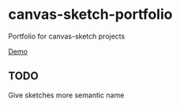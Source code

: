 # canvas-sketch-portfolio

Portfolio for canvas-sketch projects

[Demo](https://whiteswift.github.io/canvas-sketch-portfolio/)

## TODO

Give sketches more semantic name